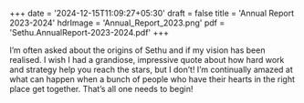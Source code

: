 +++
date = '2024-12-15T11:09:27+05:30'
draft = false
title = 'Annual Report 2023-2024'
hdrImage = 'Annual_Report_2023.png'
pdf = 'Sethu.AnnualReport-2023-2024.pdf'
+++

I’m often asked about the origins of Sethu and if my vision has been realised. I wish I had a grandiose, impressive quote about how hard work and strategy help you reach the stars, but I don’t! I’m continually amazed at what can happen when a bunch of people who have their hearts in the right place get together. That’s all one needs to begin!
